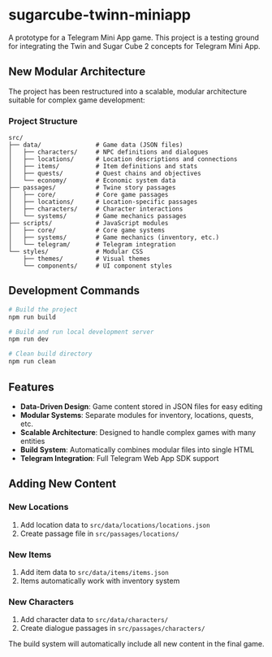 # sugarcube-twinn-miniapp

A prototype for a Telegram Mini App game. This project is a testing ground for integrating the Twin and Sugar Cube 2 concepts for Telegram Mini App.

## New Modular Architecture

The project has been restructured into a scalable, modular architecture suitable for complex game development:

### Project Structure
```
src/
├── data/               # Game data (JSON files)
│   ├── characters/     # NPC definitions and dialogues
│   ├── locations/      # Location descriptions and connections
│   ├── items/          # Item definitions and stats
│   ├── quests/         # Quest chains and objectives
│   └── economy/        # Economic system data
├── passages/           # Twine story passages
│   ├── core/           # Core game passages
│   ├── locations/      # Location-specific passages
│   ├── characters/     # Character interactions
│   └── systems/        # Game mechanics passages
├── scripts/            # JavaScript modules
│   ├── core/           # Core game systems
│   ├── systems/        # Game mechanics (inventory, etc.)
│   └── telegram/       # Telegram integration
└── styles/             # Modular CSS
    ├── themes/         # Visual themes
    └── components/     # UI component styles
```

## Development Commands

```bash
# Build the project
npm run build

# Build and run local development server
npm run dev

# Clean build directory
npm run clean
```

## Features

- **Data-Driven Design**: Game content stored in JSON files for easy editing
- **Modular Systems**: Separate modules for inventory, locations, quests, etc.
- **Scalable Architecture**: Designed to handle complex games with many entities
- **Build System**: Automatically combines modular files into single HTML
- **Telegram Integration**: Full Telegram Web App SDK support

## Adding New Content

### New Locations
1. Add location data to `src/data/locations/locations.json`
2. Create passage file in `src/passages/locations/`

### New Items  
1. Add item data to `src/data/items/items.json`
2. Items automatically work with inventory system

### New Characters
1. Add character data to `src/data/characters/`
2. Create dialogue passages in `src/passages/characters/`

The build system will automatically include all new content in the final game.